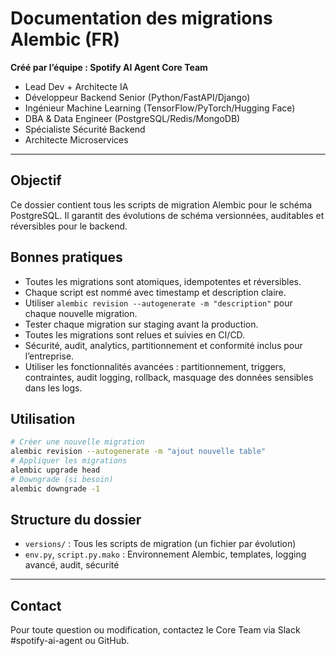 # Documentation des migrations Alembic (FR)

**Créé par l’équipe : Spotify AI Agent Core Team**
- Lead Dev + Architecte IA
- Développeur Backend Senior (Python/FastAPI/Django)
- Ingénieur Machine Learning (TensorFlow/PyTorch/Hugging Face)
- DBA & Data Engineer (PostgreSQL/Redis/MongoDB)
- Spécialiste Sécurité Backend
- Architecte Microservices

---

## Objectif
Ce dossier contient tous les scripts de migration Alembic pour le schéma PostgreSQL. Il garantit des évolutions de schéma versionnées, auditables et réversibles pour le backend.

## Bonnes pratiques
- Toutes les migrations sont atomiques, idempotentes et réversibles.
- Chaque script est nommé avec timestamp et description claire.
- Utiliser `alembic revision --autogenerate -m "description"` pour chaque nouvelle migration.
- Tester chaque migration sur staging avant la production.
- Toutes les migrations sont relues et suivies en CI/CD.
- Sécurité, audit, analytics, partitionnement et conformité inclus pour l’entreprise.
- Utiliser les fonctionnalités avancées : partitionnement, triggers, contraintes, audit logging, rollback, masquage des données sensibles dans les logs.

## Utilisation
```bash
# Créer une nouvelle migration
alembic revision --autogenerate -m "ajout nouvelle table"
# Appliquer les migrations
alembic upgrade head
# Downgrade (si besoin)
alembic downgrade -1
```

## Structure du dossier
- `versions/` : Tous les scripts de migration (un fichier par évolution)
- `env.py`, `script.py.mako` : Environnement Alembic, templates, logging avancé, audit, sécurité

---

## Contact
Pour toute question ou modification, contactez le Core Team via Slack #spotify-ai-agent ou GitHub.


